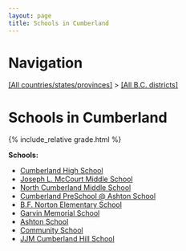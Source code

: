 ```yaml
---
layout: page
title: Schools in Cumberland
---
```

# Navigation

[[All countries/states/provinces]](../..) > [[All B.C. districts]](..)

# Schools in Cumberland

{% include_relative grade.html %}

**Schools:**

- [Cumberland High School](Cumberland_High_School.md)
- [Joseph L. McCourt Middle School](Joseph_L._McCourt_Middle_School.md)
- [North Cumberland Middle School](North_Cumberland_Middle_School.md)
- [Cumberland PreSchool @ Ashton School](Cumberland_PreSchool_@_Ashton_School.md)
- [B.F. Norton Elementary School](B.F._Norton_Elementary_School.md)
- [Garvin Memorial School](Garvin_Memorial_School.md)
- [Ashton School](Ashton_School.md)
- [Community School](Community_School.md)
- [JJM Cumberland Hill School](JJM_Cumberland_Hill_School.md)
